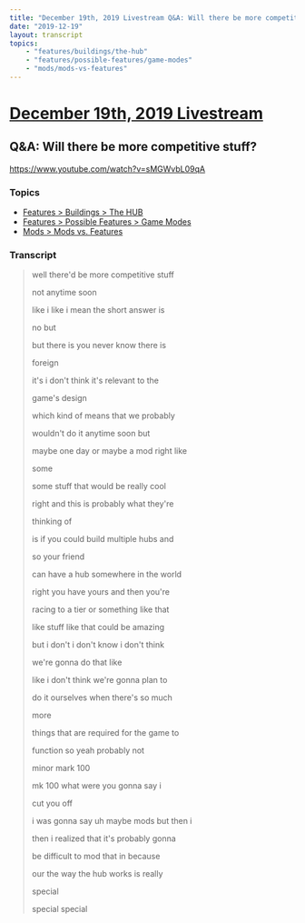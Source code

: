 ```yaml
---
title: "December 19th, 2019 Livestream Q&A: Will there be more competitive stuff?"
date: "2019-12-19"
layout: transcript
topics:
    - "features/buildings/the-hub"
    - "features/possible-features/game-modes"
    - "mods/mods-vs-features"
---
```

# [December 19th, 2019 Livestream](../2019-12-19.md)
## Q&A: Will there be more competitive stuff?
https://www.youtube.com/watch?v=sMGWvbL09qA

### Topics
* [Features > Buildings > The HUB](../topics/features/buildings/the-hub.md)
* [Features > Possible Features > Game Modes](../topics/features/possible-features/game-modes.md)
* [Mods > Mods vs. Features](../topics/mods/mods-vs-features.md)

### Transcript

> well there'd be more competitive stuff
> 
> not anytime soon
> 
> like i like i mean the short answer is
> 
> no but
> 
> but there is you never know there is
> 
> foreign
> 
> it's i don't think it's relevant to the
> 
> game's design
> 
> which kind of means that we probably
> 
> wouldn't do it anytime soon but
> 
> maybe one day or maybe a mod right like
> 
> some
> 
> some stuff that would be really cool
> 
> right and this is probably what they're
> 
> thinking of
> 
> is if you could build multiple hubs and
> 
> so your friend
> 
> can have a hub somewhere in the world
> 
> right you have yours and then you're
> 
> racing to a tier or something like that
> 
> like stuff like that could be amazing
> 
> but i don't i don't know i don't think
> 
> we're gonna do that like
> 
> like i don't think we're gonna plan to
> 
> do it ourselves when there's so much
> 
> more
> 
> things that are required for the game to
> 
> function so yeah probably not
> 
> minor mark 100
> 
> mk 100 what were you gonna say i
> 
> cut you off
> 
> i was gonna say uh maybe mods but then i
> 
> then i realized that it's probably gonna
> 
> be difficult to mod that in because
> 
> our the way the hub works is really
> 
> special
> 
> special special
> 
